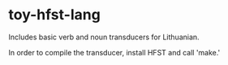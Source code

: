 # toy-hfst-lang

Includes basic verb and noun transducers for Lithuanian.

In order to compile the transducer, install HFST and call 'make.'